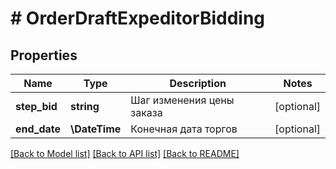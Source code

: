 # # OrderDraftExpeditorBidding

## Properties

Name | Type | Description | Notes
------------ | ------------- | ------------- | -------------
**step_bid** | **string** | Шаг изменения цены заказа | [optional]
**end_date** | **\DateTime** | Конечная дата торгов | [optional]

[[Back to Model list]](../../README.md#models) [[Back to API list]](../../README.md#endpoints) [[Back to README]](../../README.md)
